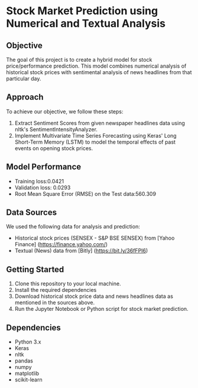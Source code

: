 # Stock Market Prediction using Numerical and Textual Analysis

## Objective
The goal of this project is to create a hybrid model for stock price/performance prediction. This model combines numerical analysis of historical stock prices with sentimental analysis of news headlines from that particular day.

## Approach
To achieve our objective, we follow these steps:
1. Extract Sentiment Scores from given newspaper headlines data using nltk's SentimentIntensityAnalyzer.
2. Implement Multivariate Time Series Forecasting using Keras' Long Short-Term Memory (LSTM) to model the temporal effects of past events on opening stock prices.

## Model Performance
- Training loss:0.0421
- Validation loss: 0.0293
- Root Mean Square Error (RMSE) on the Test data:560.309

## Data Sources
We used the following data for analysis and prediction:
- Historical stock prices (SENSEX - S&P BSE SENSEX) from [Yahoo Finance]
(https://finance.yahoo.com/)
- Textual (News) data from [Bitly]
(https://bit.ly/36fFPI6)

## Getting Started
1. Clone this repository to your local machine.
2. Install the required dependencies
3. Download historical stock price data and news headlines data as mentioned in the sources above.
4. Run the Jupyter Notebook or Python script for stock market prediction.

## Dependencies
- Python 3.x
- Keras
- nltk
- pandas
- numpy
- matplotlib
- scikit-learn

